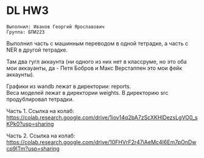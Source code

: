 # DL HW3 

```Выполнил: Иванов Георгий Ярославович ``` \
```Группа: БПИ223```

Выполнил часть с машинным переводом в одной тетрадке, а часть c NER в другой тетрадке.

Там два гугл аккаунта (ни одного из них нет в классруме, но это оба мои аккауанты, да - Петя Бобров и Макс Верстаппен
это мои фейк аккаунты).

Графики из wandb лежат в директории: reports. \
Веса моделей лежат в директории weights.
В директорию src продублировал тетрадки. 

Часть 1. Ссылка на колаб: https://colab.research.google.com/drive/1iov14q2bA7zScXKHlDezsLgVO0_sKPk0?usp=sharing

Часть 2. Ссылка на колаб: https://colab.research.google.com/drive/10FHVrF2r47iAeMc4I6Em7pOnDwcp9ITm?usp=sharing
